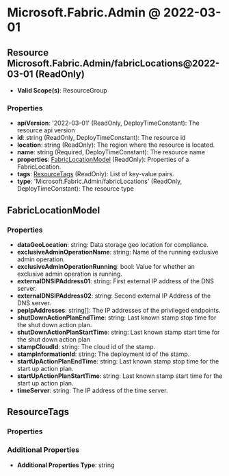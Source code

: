 # Microsoft.Fabric.Admin @ 2022-03-01

## Resource Microsoft.Fabric.Admin/fabricLocations@2022-03-01 (ReadOnly)
* **Valid Scope(s)**: ResourceGroup
### Properties
* **apiVersion**: '2022-03-01' (ReadOnly, DeployTimeConstant): The resource api version
* **id**: string (ReadOnly, DeployTimeConstant): The resource id
* **location**: string (ReadOnly): The region where the resource is located.
* **name**: string (Required, DeployTimeConstant): The resource name
* **properties**: [FabricLocationModel](#fabriclocationmodel) (ReadOnly): Properties of a FabricLocation.
* **tags**: [ResourceTags](#resourcetags) (ReadOnly): List of key-value pairs.
* **type**: 'Microsoft.Fabric.Admin/fabricLocations' (ReadOnly, DeployTimeConstant): The resource type

## FabricLocationModel
### Properties
* **dataGeoLocation**: string: Data storage geo location for compliance.
* **exclusiveAdminOperationName**: string: Name of the running exclusive admin operation.
* **exclusiveAdminOperationRunning**: bool: Value for whether an exclusive admin operation is running.
* **externalDNSIPAddress01**: string: First external IP address of the DNS server.
* **externalDNSIPAddress02**: string: Second external IP Address of the DNS server.
* **pepIpAddresses**: string[]: The IP addresses of the privileged endpoints.
* **shutDownActionPlanEndTime**: string: Last known stamp stop time for the shut down action plan.
* **shutDownActionPlanStartTime**: string: Last known stamp start time for the shut down action plan
* **stampCloudId**: string: The cloud id of the stamp.
* **stampInformationId**: string: The deployment id of the stamp.
* **startUpActionPlanEndTime**: string: Last known stamp stop time for the start up action plan.
* **startUpActionPlanStartTime**: string: Last known stamp start time for the start up action plan.
* **timeServer**: string: The IP address of the time server.

## ResourceTags
### Properties
### Additional Properties
* **Additional Properties Type**: string

